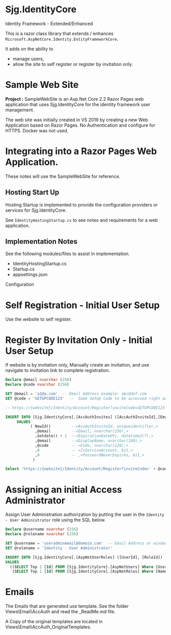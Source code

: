 
# Sjg.IdentityCore
Identity Framework - Extended/Enhanced

This is a razor class library that extends / enhances `Microsoft.AspNetCore.Identity.EntityFrameworkCore`.  

It adds on the ability to 

- manage users, 
- allow the site to self register or register by invitation only.

# Sample Web Site
**Project :** SampleWebSite is an Asp.Net Core 2.2 Razor Pages web application that uses Sjg.IdentityCore for the identity framework user management.

The web site was initially created in VS 2019 by creating a new Web Application based on Razor Pages.  No Authentication and configure for HTTPS.  Docker was not used.

# Integrating into a Razor Pages Web Application.
These notes will use the SampleWebSite for reference.

## Hosting Start Up
Hosting Startup is implemented to provide the configuration providers or services for Sjg.IdentityCore.

See `IdentityHostingStartup.cs` to see notes and requirements for a web application.

## Implementation Notes
See the following modules/files to assist in implementation.

- IdentityHostingStartup.cs
- Startup.cs
- appsettings.json 

Configuration 

# Self Registration - Initial User Setup
Use the website to self register.

# Register By Invitation Only - Initial User Setup
If website is by invitation only, Manually create an invitation, and use navigate to invitation link to complete registration.

```SQL
Declare @email nvarchar (256)
Declare @code nvarchar (256)

SET @email = 'a1@a.com'  -- Email Address example: abc@def.com
SET @code = 'SETUPCODE123'  --  Some SetUp Code to be accessed right away

-- https://{website}/Identity/Account/Register?inviteCode=SETUPCODE123  --  Use SetUp Code From Above

INSERT INTO [Sjg.IdentityCore].[AccAuthInvites] ([AccAuthInviteId],[Email],[ExpirationDateUtc],[DisplayName],[Code],[IsServiceAccount], [PasswordNeverExpires])
     VALUES
           ( NewId()         --<AccAuthInviteId, uniqueidentifier,> 
		     ,@email         --<Email, nvarchar(256),>
             ,Getdate() + 1  --<ExpirationDateUtc, datetime2(7),>
             ,@email         --<DisplayName, nvarchar(100),>
             ,@code          -- <Code, nvarchar(128),>
             ,0              -- <IsServiceAccount, bit,>
			 ,0              -- ,<PasswordNeverExpires, bit,>
			)

Select 'https://{website}/Identity/Account/Register?inviteCode=' + @code as NavigateLink
```

# Assigning an initial Access Administrator

Assign User Administration authorization by putting the user in the `Identity - User Administrator` role using the SQL below.

```SQL
Declare @username nvarchar (256)
Declare @rolename nvarchar (256)

SET @username = 'useradminemail@domain.com'  -- Email Address or windows/active Directory example: abc@def.com or domain\jsmith
SET @rolename = 'Identity - User Administrator'

INSERT INTO [Sjg.IdentityCore].[AspNetUserRoles] ([UserId], [RoleId])
VALUES
  ((SELECT Top 1 [Id] FROM [Sjg.IdentityCore].[AspNetUsers] Where [UserName] = @username),
   (SELECT Top 1 [Id] FROM [Sjg.IdentityCore].[AspNetRoles] Where [Name]     = @rolename))
```

# Emails

The Emails that are generated use template.  See the folder Views\Email\AccAuth and read the _ReadMe.md file.

A Copy of the original templates are located in Views\Email\AccAuth_OriginalTemplates.
